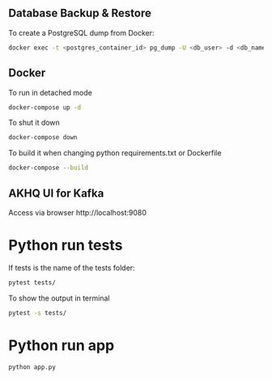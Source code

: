 ## Database Backup & Restore

To create a PostgreSQL dump from Docker:

```sh
docker exec -t <postgres_container_id> pg_dump -U <db_user> -d <db_name> > dump_file_name.sql
```

## Docker

To run in detached mode

```sh
docker-compose up -d
```

To shut it down

```sh
docker-compose down
```

To build it when changing python requirements.txt or Dockerfile

```sh
docker-compose --build
```

## AKHQ UI for Kafka

Access via browser http://localhost:9080

# Python run tests

If tests is the name of the tests folder:

```sh
pytest tests/
```

To show the output in terminal

```sh
pytest -s tests/
```

# Python run app

```sh
python app.py
```
